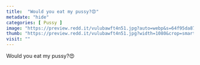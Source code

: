 ```yaml
---
title:  "Would you eat my pussy?😍"
metadate: "hide"
categories: [ Pussy ]
image: "https://preview.redd.it/vulubawft4n51.jpg?auto=webp&s=64f95da87f1b0f8b68f24f19c41db3b9e833f23d"
thumb: "https://preview.redd.it/vulubawft4n51.jpg?width=1080&crop=smart&auto=webp&s=bb6d7bae5791d7673386a660392bf5b4f47f0b5a"
visit: ""
---
```

Would you eat my pussy?😍
